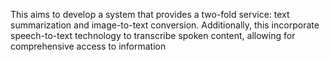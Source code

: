 This aims to develop a system that provides a two-fold service: text summarization and image-to-text conversion. Additionally, this incorporate speech-to-text technology to transcribe spoken content, allowing for comprehensive access to information
